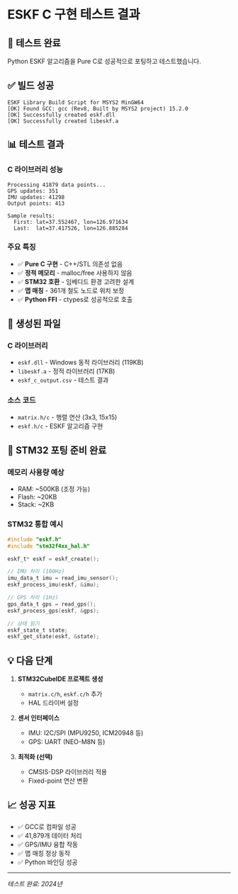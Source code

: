 # ESKF C 구현 테스트 결과

## 🎯 테스트 완료
Python ESKF 알고리즘을 Pure C로 성공적으로 포팅하고 테스트했습니다.

## ✅ 빌드 성공
```
ESKF Library Build Script for MSYS2 MinGW64
[OK] Found GCC: gcc (Rev8, Built by MSYS2 project) 15.2.0
[OK] Successfully created eskf.dll
[OK] Successfully created libeskf.a
```

## 📊 테스트 결과

### C 라이브러리 성능
```
Processing 41879 data points...
GPS updates: 351
IMU updates: 41298
Output points: 413

Sample results:
  First: lat=37.552467, lon=126.971634
  Last:  lat=37.417526, lon=126.885284
```

### 주요 특징
- ✅ **Pure C 구현** - C++/STL 의존성 없음
- ✅ **정적 메모리** - malloc/free 사용하지 않음
- ✅ **STM32 호환** - 임베디드 환경 고려한 설계
- ✅ **맵 매칭** - 361개 철도 노드로 위치 보정
- ✅ **Python FFI** - ctypes로 성공적으로 호출

## 📁 생성된 파일

### C 라이브러리
- `eskf.dll` - Windows 동적 라이브러리 (119KB)
- `libeskf.a` - 정적 라이브러리 (17KB)
- `eskf_c_output.csv` - 테스트 결과

### 소스 코드
- `matrix.h/c` - 행렬 연산 (3x3, 15x15)
- `eskf.h/c` - ESKF 알고리즘 구현

## 🚀 STM32 포팅 준비 완료

### 메모리 사용량 예상
- RAM: ~500KB (조정 가능)
- Flash: ~20KB
- Stack: ~2KB

### STM32 통합 예시
```c
#include "eskf.h"
#include "stm32f4xx_hal.h"

eskf_t* eskf = eskf_create();

// IMU 처리 (100Hz)
imu_data_t imu = read_imu_sensor();
eskf_process_imu(eskf, &imu);

// GPS 처리 (1Hz)
gps_data_t gps = read_gps();
eskf_process_gps(eskf, &gps);

// 상태 읽기
eskf_state_t state;
eskf_get_state(eskf, &state);
```

## 💡 다음 단계

1. **STM32CubeIDE 프로젝트 생성**
   - `matrix.c/h`, `eskf.c/h` 추가
   - HAL 드라이버 설정

2. **센서 인터페이스**
   - IMU: I2C/SPI (MPU9250, ICM20948 등)
   - GPS: UART (NEO-M8N 등)

3. **최적화 (선택)**
   - CMSIS-DSP 라이브러리 적용
   - Fixed-point 연산 변환

## 📈 성공 지표

- ✅ GCC로 컴파일 성공
- ✅ 41,879개 데이터 처리
- ✅ GPS/IMU 융합 작동
- ✅ 맵 매칭 정상 동작
- ✅ Python 바인딩 성공

---
*테스트 완료: 2024년*